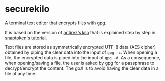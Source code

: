 # securekilo
A terminal text editor that encrypts files with gpg.

It is based on the version of [antirez's kilo](https://github.com/antirez/kilo "Original kilo editor") that is explained step by step in [snaptoken's tutorial](https://viewsourcecode.org/snaptoken/kilo/).

Text files are stored as symmetrically encrypted UTF-8 data (AES cipher) obtained by piping the clear data into the input of `gpg -c`. When opening a file, the encrypted data is piped into the input of `gpg -d`. As a consequence, when opening/saving a file, the user is asked by gpg for a passphrase to decrypt/encrypt the content. The goal is to avoid having the clear data in a file at any time.
